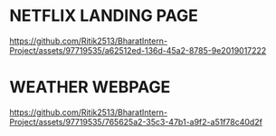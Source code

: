 # NETFLIX LANDING PAGE

https://github.com/Ritik2513/BharatIntern-Project/assets/97719535/a62512ed-136d-45a2-8785-9e2019017222

# WEATHER WEBPAGE

https://github.com/Ritik2513/BharatIntern-Project/assets/97719535/765625a2-35c3-47b1-a9f2-a51f78c40d2f

